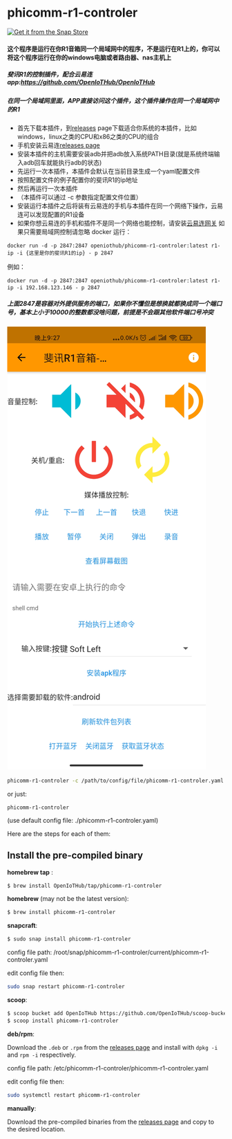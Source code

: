 # phicomm-r1-controler
[![Get it from the Snap Store](https://snapcraft.io/static/images/badges/en/snap-store-white.svg)](https://snapcraft.io/phicomm-r1-controler)
#### 这个程序是运行在你R1音箱同一个局域网中的程序，不是运行在R1上的，你可以将这个程序运行在你的windows电脑或者路由器、nas主机上
##### 斐讯R1的控制插件，配合云易连app:https://github.com/OpenIoTHub/OpenIoTHub
##### 在同一个局域网里面，APP直接访问这个插件，这个插件操作在同一个局域网中的R1
* 首先下载本插件，到[releases] page下载适合你系统的本插件，比如windows，linux之类的CPU和x86之类的CPU的组合
* 手机安装云易连[releases page](https://github.com/OpenIoTHub/OpenIoTHub/releases)
* 安装本插件的主机需要安装adb并把adb放入系统PATH目录(就是系统终端输入adb回车就能执行adb的状态)
* 先运行一次本插件，本插件会默认在当前目录生成一个yaml配置文件
* 按照配置文件的例子配置你的斐讯R1的ip地址
* 然后再运行一次本插件
* （本插件可以通过 -c 参数指定配置文件位置）
* 安装运行本插件之后将装有云易连的手机与本插件在同一个网络下操作，云易连可以发现配置的R1设备
* 如果你想云易连的手机和插件不是同一个网络也能控制，请安装[云易连网关](https://github.com/OpenIoTHub/gateway-go/releases) 如果只需要局域网控制请忽略
docker 运行：
```batch
docker run -d -p 2847:2847 openiothub/phicomm-r1-controler:latest r1-ip -i {这里是你的斐讯R1的ip} - p 2847
```
例如：
```batch
docker run -d -p 2847:2847 openiothub/phicomm-r1-controler:latest r1-ip -i 192.168.123.146 - p 2847
```
##### 上面2847是容器对外提供服务的端口，如果你不懂但是想换就都换成同一个端口号，基本上小于10000的整数都没啥问题，前提是不会跟其他软件端口号冲突
![avatar](./images/ui.jpg)
```sh
phicomm-r1-controler -c /path/to/config/file/phicomm-r1-controler.yaml
```
or just:
```
phicomm-r1-controler
```
(use default config file: ./phicomm-r1-controler.yaml)

Here are the steps for each of them:

## Install the pre-compiled binary

**homebrew tap** :

```sh
$ brew install OpenIoTHub/tap/phicomm-r1-controler
```

**homebrew** (may not be the latest version):

```sh
$ brew install phicomm-r1-controler
```

**snapcraft**:

```sh
$ sudo snap install phicomm-r1-controler
```
config file path: /root/snap/phicomm-r1-controler/current/phicomm-r1-controler.yaml

edit config file then:
```sh
sudo snap restart phicomm-r1-controler
```

**scoop**:

```sh
$ scoop bucket add OpenIoTHub https://github.com/OpenIoTHub/scoop-bucket.git
$ scoop install phicomm-r1-controler
```

**deb/rpm**:

Download the `.deb` or `.rpm` from the [releases page][releases] and
install with `dpkg -i` and `rpm -i` respectively.

config file path: /etc/phicomm-r1-controler/phicomm-r1-controler.yaml

edit config file then:
```sh
sudo systemctl restart phicomm-r1-controler
```

**manually**:

Download the pre-compiled binaries from the [releases page][releases] and
copy to the desired location.

[releases]: https://github.com/IoTDevice/phicomm-r1-controler/releases

